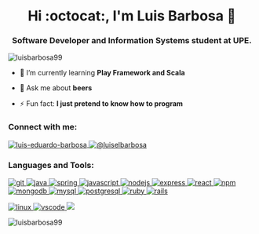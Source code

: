<h1 align="center">Hi :octocat:, I'm Luis Barbosa 🦐 </h1>
<h3 align="center">Software Developer and Information Systems student at UPE.</h3>

<p align="left"> <img src="https://komarev.com/ghpvc/?username=luisbarbosa99&label=Profile%20views&color=0e75b6&style=flat" alt="luisbarbosa99" /> </p>

- 🌱 I’m currently learning **Play Framework and Scala**

- 💬 Ask me about **beers**

- ⚡ Fun fact: **I just pretend to know how to program**

<h3 align="left">Connect with me:</h3>
<p align="left">
  <a href="https://linkedin.com/in/luis-eduardo-barbosa" target="blank">
    <img align="center" src="https://img.shields.io/badge/LinkedIn-0077B5?style=for-the-badge&logo=linkedin&logoColor=white" alt="luis-eduardo-barbosa" />
  </a>
  <a href="https://medium.com/@luiselbarbosa" target="blank">
    <img align="center" src="https://img.shields.io/badge/Medium-12100E?style=for-the-badge&logo=medium&logoColor=white" alt="@luiselbarbosa" />
  </a>
</p>

<h3 align="left">Languages and Tools:</h3>
<p align="left"> 
  <a href="https://git-scm.com/" target="_blank"> 
    <img src="https://img.shields.io/badge/Git-F05032?style=for-the-badge&logo=git&logoColor=white" alt="git"/> 
  </a> 
  <a href="https://www.java.com" target="_blank"> 
    <img src="https://img.shields.io/badge/Java-ED8B00?style=for-the-badge&logo=java&logoColor=white" alt="java"/> 
  </a>
  <a href="https://spring.io/" target="_blank"> 
    <img src="https://img.shields.io/badge/Spring-6DB33F?style=for-the-badge&logo=spring&logoColor=white" alt="spring"/> 
  </a>
  <a href="https://developer.mozilla.org/en-US/docs/Web/JavaScript" target="_blank"> 
    <img src="https://img.shields.io/badge/JavaScript-323330?style=for-the-badge&logo=javascript&logoColor=F7DF1E" alt="javascript"/> 
  </a> 
    <a href="https://nodejs.org" target="_blank"> 
    <img src="https://img.shields.io/badge/Node.js-43853D?style=for-the-badge&logo=node.js&logoColor=white" alt="nodejs"/> 
  </a> 
  <a href="https://expressjs.com" target="_blank"> 
    <img src="https://img.shields.io/badge/Express.js-000000?style=for-the-badge&logo=express&logoColor=white" alt="express"/> 
  </a> 
  <a href="https://reactjs.org/" target="_blank"> 
    <img src="https://img.shields.io/badge/React-20232A?style=for-the-badge&logo=react&logoColor=61DAFB" alt="react"/> 
  </a> 
  <a href="https://www.npmjs.com/" target="_blank">
    <img src="https://img.shields.io/badge/npm-CB3837?style=for-the-badge&logo=npm&logoColor=white" alt="npm"/>
  </a>
  <a href="https://www.mongodb.com/" target="_blank"> 
    <img src="https://img.shields.io/badge/MongoDB-4EA94B?style=for-the-badge&logo=mongodb&logoColor=white" alt="mongodb"/> 
  </a>
  <a href="https://www.mysql.com/" target="_blank">
    <img src="https://img.shields.io/badge/MySQL-00000F?style=for-the-badge&logo=mysql&logoColor=white" alt="mysql">
  </a>
  <a href="https://www.postgresql.org" target="_blank"> 
    <img src="https://img.shields.io/badge/PostgreSQL-316192?style=for-the-badge&logo=postgresql&logoColor=white" alt="postgresql"/> 
  </a> 
  <a href="https://www.ruby-lang.org/en/" target="_blank"> 
    <img src="https://img.shields.io/badge/Ruby-CC342D?style=for-the-badge&logo=ruby&logoColor=white" alt="ruby"/> 
  </a> 
  <a href="https://rubyonrails.org" target="_blank"> 
    <img src="https://img.shields.io/badge/Ruby_on_Rails-CC0000?style=for-the-badge&logo=ruby-on-rails&logoColor=white" alt="rails"/> 
  </a> 
  
  
  <p>
    <a href="https://www.linux.org/" target="_blank"> 
      <img src="https://img.shields.io/badge/Linux-FCC624?style=for-the-badge&logo=linux&logoColor=black" alt="linux"/> 
    </a>
    <a href="https://code.visualstudio.com/" target="_blank">
      <img src="https://img.shields.io/badge/Visual_Studio_Code-0078D4?style=for-the-badge&logo=visual%20studio%20code&logoColor=white" alt="vscode">
    </a>
    <img src="https://img.shields.io/badge/Spotify-1ED760?&style=for-the-badge&logo=spotify&logoColor=white">
  </p>
   
</p>
<p>
  <img align="center" src="https://github-readme-stats.vercel.app/api?username=luisbarbosa99&count_private=true&show_icons=true&locale=en&theme=dracula" alt="luisbarbosa99" />
  
</p>
